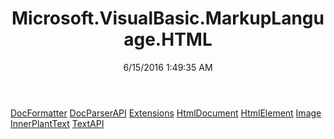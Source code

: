 ﻿---
title: Microsoft.VisualBasic.MarkupLanguage.HTML
date: 6/15/2016 1:49:35 AM
---

[DocFormatter](T-Microsoft.VisualBasic.MarkupLanguage.HTML.DocFormatter.html)
[DocParserAPI](T-Microsoft.VisualBasic.MarkupLanguage.HTML.DocParserAPI.html)
[Extensions](T-Microsoft.VisualBasic.MarkupLanguage.HTML.Extensions.html)
[HtmlDocument](T-Microsoft.VisualBasic.MarkupLanguage.HTML.HtmlDocument.html)
[HtmlElement](T-Microsoft.VisualBasic.MarkupLanguage.HTML.HtmlElement.html)
[Image](T-Microsoft.VisualBasic.MarkupLanguage.HTML.Image.html)
[InnerPlantText](T-Microsoft.VisualBasic.MarkupLanguage.HTML.InnerPlantText.html)
[TextAPI](T-Microsoft.VisualBasic.MarkupLanguage.HTML.TextAPI.html)

